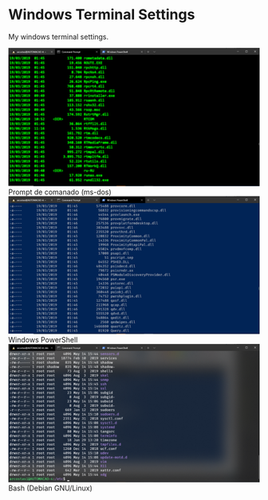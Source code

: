 # Windows Terminal Settings

My windows terminal settings.

<img src="https://github.com/arcostasi/windows-terminal/blob/master/ms-dos-prompt.png?raw=true" width="600">
Prompt de comanado (ms-dos)

<img src="https://github.com/arcostasi/windows-terminal/blob/master/power-shell.png?raw=true" width="600">
Windows PowerShell

<img src="https://github.com/arcostasi/windows-terminal/blob/master/bash.png?raw=true" width="600">
Bash (Debian GNU/Linux)
